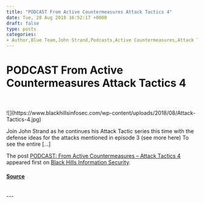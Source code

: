```yaml
---
title: "PODCAST From Active Countermeasures Attack Tactics 4"
date: Tue, 28 Aug 2018 16:52:17 +0000
draft: false
type: posts
categories: 
- Author,Blue Team,John Strand,Podcasts,Active Countermeasures,Attack Tactics
---
```

# PODCAST From Active Countermeasures Attack Tactics 4

<br/>

<br/>
![](https://www.blackhillsinfosec.com/wp-content/uploads/2018/08/Attack-Tactics-4.jpg)

Join John Strand as he continues his Attack Tactic series this time with the defense ideas for the attacks mentioned in episode 3 (see more here) To see the entire \[…\]

The post [PODCAST: From Active Countermeasures – Attack Tactics 4](https://www.blackhillsinfosec.com/podcast-from-active-countermeasures-attack-tactics-4/) appeared first on [Black Hills Information Security](https://www.blackhillsinfosec.com).

#### [Source](https://www.blackhillsinfosec.com/podcast-from-active-countermeasures-attack-tactics-4/)

<br/>
---
